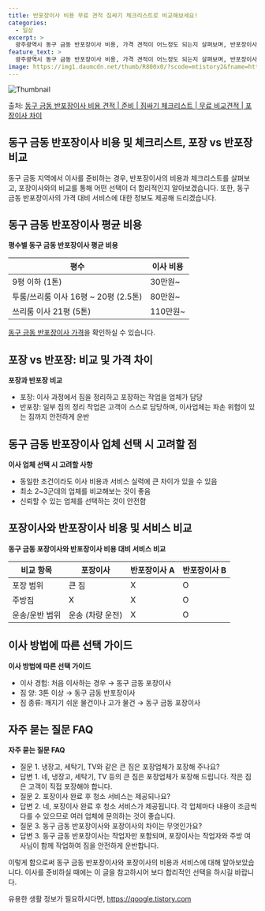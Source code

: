 ```yaml
---
title: 반포장이사 비용 무료 견적 짐싸기 체크리스트로 비교해보세요!
categories:
  - 일상
excerpt: >
  광주광역시 동구 금동 반포장이사 비용, 가격 견적이 어느정도 되는지 살펴보며, 반포장이사를 준비함에 있어 짐싸기 준비 체크리스트가 무엇인지 보겠습니다. 마지막으로 포장이사와 차이점을 통해 무료 비교견적으로 어떤 것이 더 합리적인 선택인지 공유 드립니다.동구 금동 포장이사 견적 샘플 보기 👈 클릭동구 금동 포장이사 가격 살펴보기 👈 클릭동구 금동 반포장이사 평균 이사 비용평수동구 금동 평균 이사 비용원룸 이사9평 이하 (1톤)30만원~투룸/쓰리룸 이사16평 ~ 20평 (2.5톤)80만원~쓰리룸 이사21평 (5톤) ~110만원~우리집 무료 이사견적 받기 👈 클릭포장 vs 반포장: 두 이사 방식의 가장 큰 차이점이사 과정에서 포장과 반포장의 가장 큰 차이점은 짐을 정리하고 포장하는 작업을 고객이 하는지,..
feature_text: >
  광주광역시 동구 금동 반포장이사 비용, 가격 견적이 어느정도 되는지 살펴보며, 반포장이사를 준비함에 있어 짐싸기 준비 체크리스트가 무엇인지 보겠습니다. 마지막으로 포장이사와 차이점을 통해 무료 비교견적으로 어떤 것이 더 합리적인 선택인지 공유 드립니다.동구 금동 포장이사 견적 샘플 보기 👈 클릭동구 금동 포장이사 가격 살펴보기 👈 클릭동구 금동 반포장이사 평균 이사 비용평수동구 금동 평균 이사 비용원룸 이사9평 이하 (1톤)30만원~투룸/쓰리룸 이사16평 ~ 20평 (2.5톤)80만원~쓰리룸 이사21평 (5톤) ~110만원~우리집 무료 이사견적 받기 👈 클릭포장 vs 반포장: 두 이사 방식의 가장 큰 차이점이사 과정에서 포장과 반포장의 가장 큰 차이점은 짐을 정리하고 포장하는 작업을 고객이 하는지,..
image: https://img1.daumcdn.net/thumb/R800x0/?scode=mtistory2&fname=https%3A%2F%2Fblog.kakaocdn.net%2Fdn%2FVyD5C%2FbtsHaXB3uTC%2F7wmRBQoG4JWKNptPu8Hkn0%2Fimg.webp
---
```


![Thumbnail](https://img1.daumcdn.net/thumb/R800x0/?scode=mtistory2&fname=https%3A%2F%2Fblog.kakaocdn.net%2Fdn%2FVyD5C%2FbtsHaXB3uTC%2F7wmRBQoG4JWKNptPu8Hkn0%2Fimg.webp)

<p>출처: <a href="https://qoogle.tistory.com/9530" rel="dofollow">동구 금동 반포장이사 비용 견적 | 준비 | 짐싸기 체크리스트 | 무료 비교견적 | 포장이사 차이</a> </p>

## 동구 금동 반포장이사 비용 및 체크리스트, 포장 vs 반포장 비교

동구 금동 지역에서 이사를 준비하는 경우, 반포장이사의 비용과 체크리스트를 살펴보고, 포장이사와의 비교를 통해 어떤 선택이 더 합리적인지
알아보겠습니다. 또한, 동구 금동 반포장이사의 가격 대비 서비스에 대한 정보도 제공해 드리겠습니다.

## 동구 금동 반포장이사 평균 비용

**평수별 동구 금동 반포장이사 평균 비용**

**평수**| **이사 비용**  
---|---  
9평 이하 (1톤)| 30만원~  
투룸/쓰리룸 이사 16평 ~ 20평 (2.5톤)| 80만원~  
쓰리룸 이사 21평 (5톤)| 110만원~  
  
[동구 금동 반포장이사 가격](동구금동반포장이사가격링크)을 확인하실 수 있습니다.

## 포장 vs 반포장: 비교 및 가격 차이

**포장과 반포장 비교**

  * 포장: 이사 과정에서 짐을 정리하고 포장하는 작업을 업체가 담당
  * 반포장: 일부 짐의 정리 작업은 고객이 스스로 담당하며, 이사업체는 파손 위험이 있는 짐까지 안전하게 운반

## 동구 금동 반포장이사 업체 선택 시 고려할 점

**이사 업체 선택 시 고려할 사항**

  * 동일한 조건이라도 이사 비용과 서비스 실력에 큰 차이가 있을 수 있음
  * 최소 2~3군데의 업체를 비교해보는 것이 좋음
  * 신뢰할 수 있는 업체를 선택하는 것이 안전함

## 포장이사와 반포장이사 비용 및 서비스 비교

**동구 금동 포장이사와 반포장이사 비용 대비 서비스 비교**

**비교 항목**| **포장이사**| **반포장이사 A**| **반포장이사 B**  
---|---|---|---  
포장 범위| 큰 짐| X| O  
주방짐| X| X| O  
운송/운반 범위| 운송 (차량 운전)| X| O  
  
## 이사 방법에 따른 선택 가이드

**이사 방법에 따른 선택 가이드**

  * 이사 경험: 처음 이사하는 경우 → 동구 금동 포장이사
  * 짐 양: 3톤 이상 → 동구 금동 반포장이사
  * 짐 종류: 깨지기 쉬운 물건이나 고가 물건 → 동구 금동 포장이사

## 자주 묻는 질문 FAQ

**자주 묻는 질문 FAQ**

  * 질문 1. 냉장고, 세탁기, TV와 같은 큰 짐은 포장업체가 포장해 주나요?
  * 답변 1. 네, 냉장고, 세탁기, TV 등의 큰 짐은 포장업체가 포장해 드립니다. 작은 짐은 고객이 직접 포장해야 합니다.
  * 질문 2. 포장이사 완료 후 청소 서비스는 제공되나요?
  * 답변 2. 네, 포장이사 완료 후 청소 서비스가 제공됩니다. 각 업체마다 내용이 조금씩 다를 수 있으므로 여러 업체에 문의하는 것이 좋습니다.
  * 질문 3. 동구 금동 반포장이사와 포장이사의 차이는 무엇인가요?
  * 답변 3. 동구 금동 반포장이사는 작업자만 포함되며, 포장이사는 작업자와 주방 여사님이 함께 작업하여 짐을 안전하게 운반합니다.



이렇게 함으로써 동구 금동 반포장이사와 포장이사의 비용과 서비스에 대해 알아보았습니다. 이사를 준비하실 때에는 이 글을 참고하시어 보다
합리적인 선택을 하시길 바랍니다.

 

유용한 생활 정보가 필요하시다면, <a href="https://qoogle.tistory.com" rel="dofollow">https://qoogle.tistory.com</a>


